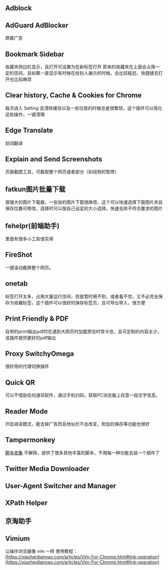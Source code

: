 ## Adblock
## AdGuard AdBlocker
屏蔽广告

## Bookmark Sidebar
收藏夹侧边栏显示，且打开可设置为在新标签打开
原来的收藏夹在上面会占用一定的空间，且如果一直显示有时候在给别人展示的时候，会比较尴尬，快捷键去打开也比较麻烦

## Clear history, Cache & Cookies for Chrome
每次进入 Setting 去清除缓存以及一些垃圾的时候总是很繁琐，这个插件可以简化这些操作，一键清理

## Edge Translate
划词翻译

## Explain and Send Screenshots
页面截图工具，可截取整个网页或者部分（如视频的暂停）

## fatkun图片批量下载
很强大的图片下载器，一张张的图片下载很麻烦，这个可以快速选择下载图片并且保存位置可修改，选择时可以按自己设定的大小选择，快速去除不符合要求的图片

## fehelpr(前端助手)
里面有很多小工具很实用

## FireShot
一键滚动截屏整个网页。

## onetab
标签打开太多，占用大量运行空间，但是暂时用不到，或者看不完，又不必完全保存为收藏标签，这个插件可以很好的保存标签页，且可导出导入，很方便

## Print Friendly & PDF
自带的print输出pdf时在遇到大网页时加载预览时常卡住，且可定制的内容太少，该插件提供更好的pdf输出

## Proxy SwitchyOmega
很好用的代理切换插件

## Quick QR
可以不借助任何通讯软件，通过手机扫码，获取PC浏览器上任意一段文字信息。

## Reader Mode
开启阅读模式，能去掉广告而且地址栏不会改变，附加的保存等功能也很好

## Tampermonkey
[脚本收集](./Tampermonkey_script.md)
不解释，提供了很多其他丰富的脚本，不用每一种功能去装一个插件了

## Twitter Media Downloader

## User-Agent Switcher and Manager

## XPath Helper

## 京淘助手

## Vimium
让操作浏览器像 vim 一样
使用教程：[https://xiaoheidiannao.com/articles/Vim-For-Chrome.html#link-operation](https://xiaoheidiannao.com/articles/Vim-For-Chrome.html#link-operation)




